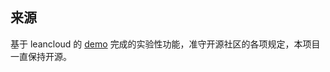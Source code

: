 ## 来源

基于 leancloud 的 [demo](https://github.com/leancloud/android-todolist) 完成的实验性功能，准守开源社区的各项规定，本项目一直保持开源。
